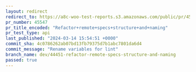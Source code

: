 ```yaml
---
layout: redirect
redirect_to: https://a8c-woo-test-reports.s3.amazonaws.com/public/pr/45547/api/index.html
pr_number: 45547
pr_title_encoded: "Refactor+remote+specs+structure+and+naming"
pr_test_type: api
last_published: "2024-03-14 15:54:51 +0000"
commit_sha: 4c0786262ab07bd13fb79375d7b1abc7801da6d4
commit_message: "Rename variables for lint"
branch_name: dev/44451-refactor-remote-specs-structure-and-naming
passed: true
---
```

